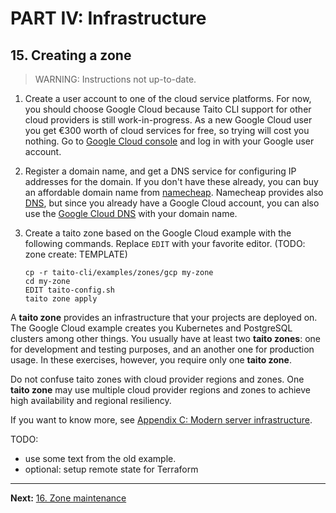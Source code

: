 # PART IV: Infrastructure

## 15. Creating a zone

> WARNING: Instructions not up-to-date.

1. Create a user account to one of the cloud service platforms. For now, you should choose Google Cloud because Taito CLI support for other cloud providers is still work-in-progress. As a new Google Cloud user you get €300 worth of cloud services for free, so trying will cost you nothing. Go to [Google Cloud console](https://console.cloud.google.com) and log in with your Google user account.

2. Register a domain name, and get a DNS service for configuring IP addresses for the domain. If you don't have these already, you can buy an affordable domain name from [namecheap](https://www.namecheap.com/). Namecheap provides also [DNS](https://www.namecheap.com/domains/freedns/), but since you already have a Google Cloud account, you can also use the [Google Cloud DNS](https://cloud.google.com/dns/docs/) with your domain name.

3. Create a taito zone based on the Google Cloud example with the following commands. Replace `EDIT` with your favorite editor. (TODO: zone create: TEMPLATE)

   ```shell
   cp -r taito-cli/examples/zones/gcp my-zone
   cd my-zone
   EDIT taito-config.sh
   taito zone apply
   ```

A **taito zone** provides an infrastructure that your projects are deployed on. The Google Cloud example creates you Kubernetes and PostgreSQL clusters among other things. You usually have at least two **taito zones**: one for development and testing purposes, and an another one for production usage. In these exercises, however, you require only one **taito zone**.

Do not confuse taito zones with cloud provider regions and zones. One **taito zone** may use multiple cloud provider regions and zones to achieve high availability and regional resiliency.

If you want to know more, see [Appendix C: Modern server infrastructure](c-modern-server-infrastructure.md).

TODO:

- use some text from the old example.
- optional: setup remote state for Terraform

---

**Next:** [16. Zone maintenance](16-zone-maintenance.md)
